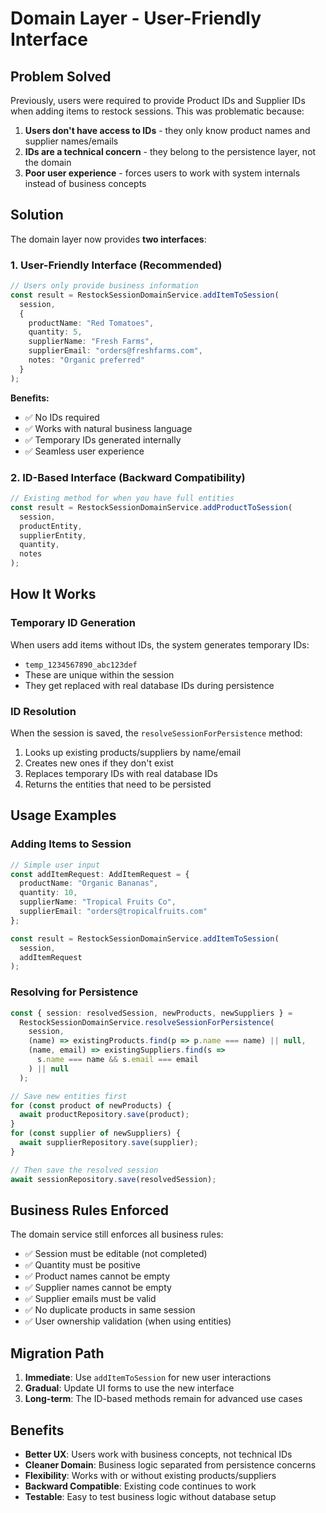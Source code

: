# Domain Layer - User-Friendly Interface

## Problem Solved

Previously, users were required to provide Product IDs and Supplier IDs when adding items to restock sessions. This was problematic because:

1. **Users don't have access to IDs** - they only know product names and supplier names/emails
2. **IDs are a technical concern** - they belong to the persistence layer, not the domain
3. **Poor user experience** - forces users to work with system internals instead of business concepts

## Solution

The domain layer now provides **two interfaces**:

### 1. User-Friendly Interface (Recommended)

```typescript
// Users only provide business information
const result = RestockSessionDomainService.addItemToSession(
  session,
  {
    productName: "Red Tomatoes",
    quantity: 5,
    supplierName: "Fresh Farms",
    supplierEmail: "orders@freshfarms.com",
    notes: "Organic preferred"
  }
);
```

**Benefits:**
- ✅ No IDs required
- ✅ Works with natural business language
- ✅ Temporary IDs generated internally
- ✅ Seamless user experience

### 2. ID-Based Interface (Backward Compatibility)

```typescript
// Existing method for when you have full entities
const result = RestockSessionDomainService.addProductToSession(
  session,
  productEntity,
  supplierEntity,
  quantity,
  notes
);
```

## How It Works

### Temporary ID Generation
When users add items without IDs, the system generates temporary IDs:
- `temp_1234567890_abc123def`
- These are unique within the session
- They get replaced with real database IDs during persistence

### ID Resolution
When the session is saved, the `resolveSessionForPersistence` method:
1. Looks up existing products/suppliers by name/email
2. Creates new ones if they don't exist
3. Replaces temporary IDs with real database IDs
4. Returns the entities that need to be persisted

## Usage Examples

### Adding Items to Session
```typescript
// Simple user input
const addItemRequest: AddItemRequest = {
  productName: "Organic Bananas",
  quantity: 10,
  supplierName: "Tropical Fruits Co",
  supplierEmail: "orders@tropicalfruits.com"
};

const result = RestockSessionDomainService.addItemToSession(
  session,
  addItemRequest
);
```

### Resolving for Persistence
```typescript
const { session: resolvedSession, newProducts, newSuppliers } = 
  RestockSessionDomainService.resolveSessionForPersistence(
    session,
    (name) => existingProducts.find(p => p.name === name) || null,
    (name, email) => existingSuppliers.find(s => 
      s.name === name && s.email === email
    ) || null
  );

// Save new entities first
for (const product of newProducts) {
  await productRepository.save(product);
}
for (const supplier of newSuppliers) {
  await supplierRepository.save(supplier);
}

// Then save the resolved session
await sessionRepository.save(resolvedSession);
```

## Business Rules Enforced

The domain service still enforces all business rules:
- ✅ Session must be editable (not completed)
- ✅ Quantity must be positive
- ✅ Product names cannot be empty
- ✅ Supplier names cannot be empty
- ✅ Supplier emails must be valid
- ✅ No duplicate products in same session
- ✅ User ownership validation (when using entities)

## Migration Path

1. **Immediate**: Use `addItemToSession` for new user interactions
2. **Gradual**: Update UI forms to use the new interface
3. **Long-term**: The ID-based methods remain for advanced use cases

## Benefits

- **Better UX**: Users work with business concepts, not technical IDs
- **Cleaner Domain**: Business logic separated from persistence concerns
- **Flexibility**: Works with or without existing products/suppliers
- **Backward Compatible**: Existing code continues to work
- **Testable**: Easy to test business logic without database setup
